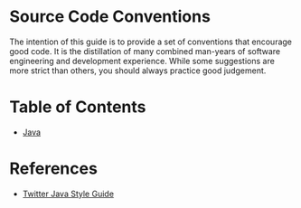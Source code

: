 # Source Code Conventions

The intention of this guide is to provide a set of conventions that encourage good code.
It is the distillation of many combined man-years of software engineering and development experience. While some suggestions are more strict than others, you should always practice good judgement.

# Table of Contents

- [Java](/java)


# References

- [Twitter Java Style Guide](https://github.com/twitter-archive/commons/blob/master/src/java/com/twitter/common/styleguide.md)
